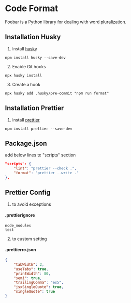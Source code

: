 # Code Format

Foobar is a Python library for dealing with word pluralization.

## Installation Husky

1. Install [husky](https://typicode.github.io/husky)

```
npm install husky --save-dev
```

2. Enable Git hooks

```
npx husky install
```

3. Create a hook

```
npx husky add .husky/pre-commit "npm run format"
```

## Installation Prettier

1. Install [prettier](https://prettier.io/)

```
npm install prettier --save-dev
```

## Package.json

add below lines to "scripts" section

```json
"scripts": {
    "lint": "prettier --check .",
    "format": "prettier --write ."
},
```

## Prettier Config

1. to avoid exceptions

#### .prettierignore

```
node_modules
test
```

2. to custom setting

#### .prettierrc.json

```json
{
	"tabWidth": 2,
	"useTabs": true,
	"printWidth": 80,
	"semi": true,
	"trailingComma": "es5",
	"jsxSingleQuote": true,
	"singleQuote": true
}
```

